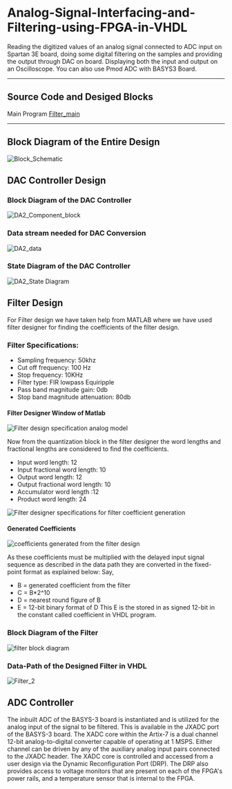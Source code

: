 # Analog-Signal-Interfacing-and-Filtering-using-FPGA-in-VHDL
Reading the digitized values of an analog signal connected to ADC input on Spartan 3E board, doing some digital filtering on the samples and providing the output through DAC on board. Displaying both the input and output on an Oscilloscope. You can also use Pmod ADC with BASYS3 Board.

--------------------------------------
## Source Code and Desiged Blocks
Main Program [Filter_main](RTL_Code/Filter_main.vhd)

--------------------------------------
## Block Diagram of the Entire Design
![Block_Schematic](https://user-images.githubusercontent.com/47363228/167665816-a53d3f17-6cf4-4c12-add6-043ee9e49a36.png)

## DAC Controller Design

### Block Diagram of the DAC Controller
![DA2_Component_block](https://user-images.githubusercontent.com/47363228/167687300-52f6f06f-aeb4-4eb3-8cc7-eb6e3ebcb082.JPG)

### Data stream needed for DAC Conversion
![DA2_data](https://user-images.githubusercontent.com/47363228/167687413-66dc8b44-8bfa-433d-90c9-ad8ce6dfa9f3.JPG)

### State Diagram of the DAC Controller
![DA2_State Diagram](https://user-images.githubusercontent.com/47363228/167687670-f5ef661c-2a91-421f-b8b4-e90e38fa3766.JPG)

## Filter Design
For Filter design we have taken help from MATLAB where we have used filter designer for finding the coefficients of the filter design.

### Filter Specifications:
- Sampling frequency: 50khz
- Cut off frequency: 100 Hz
- Stop frequency: 10KHz
- Filter type: FIR lowpass Equiripple
- Pass band magnitude gain: 0db
- Stop band magnitude attenuation: 80db

#### Filter Designer Window of Matlab
![Filter design specification analog model](https://user-images.githubusercontent.com/47363228/169640560-51be31e9-a256-4b4f-902d-9883506f3dec.PNG)


Now from the quantization block in the filter designer the word lengths and fractional lengths are considered to find the coefficients. 
- Input word length: 12
- Input fractional word length: 10
- Output word length:  12
- Output fractional word length: 10
- Accumulator word length :12
- Product word length: 24

![Filter designer specifications  for filter coefficient generation](https://user-images.githubusercontent.com/47363228/169640571-d1db266c-e680-459f-99b3-353201af1682.PNG)


#### Generated Coefficients
![coefficients generated from the filter design](https://user-images.githubusercontent.com/47363228/169640589-1d3eb9c8-3282-43b8-9bc3-a4ad91cb1dd8.PNG)


As these coefficients must be multiplied with the delayed input signal sequence as described in the data path they are converted in the fixed-point format as explained below:
Say, 
- B = generated coefficient from the filter
- C = B*2^10 
- D = nearest round figure of B
- E = 12-bit binary format of D 
This E is the stored in as signed 12-bit in the constant called coefficient in VHDL program.  

### Block Diagram of the Filter
![filter block diagram](https://user-images.githubusercontent.com/47363228/169640598-ea9c34b3-9bd0-4cd8-9888-18f3ce234e1e.PNG)


### Data-Path of the Designed Filter in VHDL
![Filter_2](https://user-images.githubusercontent.com/47363228/169640616-cc78396d-17b4-4a38-8110-0dff50919e83.jpg)


## ADC Controller
The inbuilt ADC of the BASYS-3 board is instantiated and is utilized for the analog input of the signal to be filtered. This is available in the JXADC port of the BASYS-3 board.
The XADC core within the Artix-7 is a dual channel 12-bit analog-to-digital converter capable of operating at 1 MSPS. Either channel can be driven by any of the auxiliary analog input pairs connected to the JXADC header. The XADC core is controlled and accessed from a user design via the Dynamic Reconfiguration Port (DRP). The DRP also provides access to voltage monitors that are present on each of the FPGA's power rails, and a temperature sensor that is internal to the FPGA.

